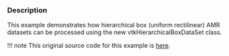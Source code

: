 ### Description
This example demonstrates how hierarchical box (uniform rectilinear) AMR datasets can be processed using the new vtkHierarchicalBoxDataSet class.

!!! note
    This original source code for this example is [here](https://gitlab.kitware.com/vtk/vtk/blob/395857190c8453508d283958383bc38c9c2999bf/Examples/AMR/Cxx/HierarchicalBoxPipeline.cxx).
